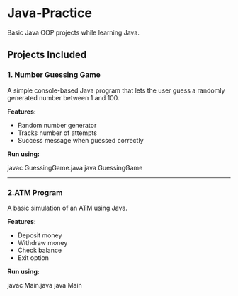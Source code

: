 # Java-Practice
Basic Java OOP projects while learning Java.

## Projects Included 

### 1. Number Guessing Game 

A simple console-based Java program that lets the user guess a randomly generated number between 1 and 100.

**Features:** 
- Random number generator 
- Tracks number of attempts 
- Success message when guessed correctly 

**Run using:**

javac GuessingGame.java
java GuessingGame

---


### 2.ATM Program 

A basic simulation of an ATM using Java.

**Features:** 
- Deposit money
- Withdraw money
- Check balance
- Exit option 

**Run using:** 

javac Main.java
java Main

